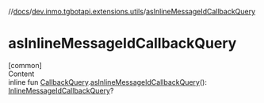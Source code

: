 //[docs](../../index.md)/[dev.inmo.tgbotapi.extensions.utils](index.md)/[asInlineMessageIdCallbackQuery](as-inline-message-id-callback-query.md)



# asInlineMessageIdCallbackQuery  
[common]  
Content  
inline fun [CallbackQuery](../dev.inmo.tgbotapi.types.CallbackQuery/-callback-query/index.md).[asInlineMessageIdCallbackQuery](as-inline-message-id-callback-query.md)(): [InlineMessageIdCallbackQuery](../dev.inmo.tgbotapi.types.CallbackQuery/-inline-message-id-callback-query/index.md)?  



